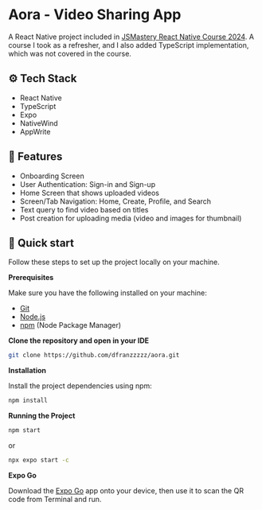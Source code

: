 # Aora - Video Sharing App

A React Native project included in [JSMastery React Native Course 2024](https://www.youtube.com/watch?v=ZBCUegTZF7M). A course I took as a refresher, and I also added TypeScript implementation, which was not covered in the course.

## ⚙️ Tech Stack
- React Native
- TypeScript
- Expo
- NativeWind
- AppWrite

## 🤖 Features
- Onboarding Screen
- User Authentication: Sign-in and Sign-up
- Home Screen that shows uploaded videos
- Screen/Tab Navigation: Home, Create, Profile, and Search
- Text query to find video based on titles
- Post creation for uploading media (video and images for thumbnail)

## 🚀 Quick start

Follow these steps to set up the project locally on your machine.

**Prerequisites**

Make sure you have the following installed on your machine:

- [Git](https://git-scm.com/)
- [Node.js](https://nodejs.org/en)
- [npm](https://www.npmjs.com/) (Node Package Manager)

**Clone the repository and open in your IDE**

```bash
git clone https://github.com/dfranzzzzz/aora.git
```

**Installation**

Install the project dependencies using npm:

```bash
npm install
```

**Running the Project**

```bash
npm start
```
or
```bash
npx expo start -c
```

**Expo Go**

Download the [Expo Go](https://expo.dev/go) app onto your device, then use it to scan the QR code from Terminal and run.
